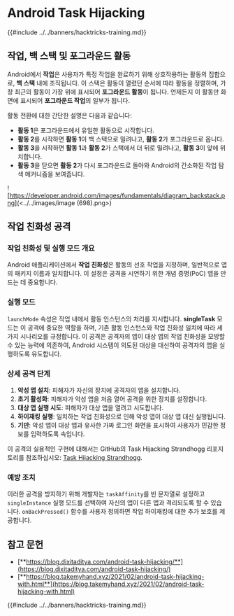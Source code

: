 # Android Task Hijacking

{{#include ../../banners/hacktricks-training.md}}

## 작업, 백 스택 및 포그라운드 활동

Android에서 **작업**은 사용자가 특정 작업을 완료하기 위해 상호작용하는 활동의 집합으로, **백 스택** 내에 조직됩니다. 이 스택은 활동이 열렸던 순서에 따라 활동을 정렬하며, 가장 최근의 활동이 가장 위에 표시되어 **포그라운드 활동**이 됩니다. 언제든지 이 활동만 화면에 표시되어 **포그라운드 작업**의 일부가 됩니다.

활동 전환에 대한 간단한 설명은 다음과 같습니다:

- **활동 1**은 포그라운드에서 유일한 활동으로 시작합니다.
- **활동 2**를 시작하면 **활동 1**이 백 스택으로 밀려나고, **활동 2**가 포그라운드로 옵니다.
- **활동 3**을 시작하면 **활동 1**과 **활동 2**가 스택에서 더 뒤로 밀려나고, **활동 3**이 앞에 위치합니다.
- **활동 3**을 닫으면 **활동 2**가 다시 포그라운드로 돌아와 Android의 간소화된 작업 탐색 메커니즘을 보여줍니다.

![https://developer.android.com/images/fundamentals/diagram_backstack.png](<../../images/image (698).png>)

## 작업 친화성 공격

### 작업 친화성 및 실행 모드 개요

Android 애플리케이션에서 **작업 친화성**은 활동의 선호 작업을 지정하며, 일반적으로 앱의 패키지 이름과 일치합니다. 이 설정은 공격을 시연하기 위한 개념 증명(PoC) 앱을 만드는 데 중요합니다.

### 실행 모드

`launchMode` 속성은 작업 내에서 활동 인스턴스의 처리를 지시합니다. **singleTask** 모드는 이 공격에 중요한 역할을 하며, 기존 활동 인스턴스와 작업 친화성 일치에 따라 세 가지 시나리오를 규정합니다. 이 공격은 공격자의 앱이 대상 앱의 작업 친화성을 모방할 수 있는 능력에 의존하여, Android 시스템이 의도된 대상을 대신하여 공격자의 앱을 실행하도록 유도합니다.

### 상세 공격 단계

1. **악성 앱 설치**: 피해자가 자신의 장치에 공격자의 앱을 설치합니다.
2. **초기 활성화**: 피해자가 악성 앱을 처음 열어 공격을 위한 장치를 설정합니다.
3. **대상 앱 실행 시도**: 피해자가 대상 앱을 열려고 시도합니다.
4. **하이재킹 실행**: 일치하는 작업 친화성으로 인해 악성 앱이 대상 앱 대신 실행됩니다.
5. **기만**: 악성 앱이 대상 앱과 유사한 가짜 로그인 화면을 표시하여 사용자가 민감한 정보를 입력하도록 속입니다.

이 공격의 실용적인 구현에 대해서는 GitHub의 Task Hijacking Strandhogg 리포지토리를 참조하십시오: [Task Hijacking Strandhogg](https://github.com/az0mb13/Task_Hijacking_Strandhogg).

### 예방 조치

이러한 공격을 방지하기 위해 개발자는 `taskAffinity`를 빈 문자열로 설정하고 `singleInstance` 실행 모드를 선택하여 자신의 앱이 다른 앱과 격리되도록 할 수 있습니다. `onBackPressed()` 함수를 사용자 정의하면 작업 하이재킹에 대한 추가 보호를 제공합니다.

## **참고 문헌**

- [**https://blog.dixitaditya.com/android-task-hijacking/**](https://blog.dixitaditya.com/android-task-hijacking/)
- [**https://blog.takemyhand.xyz/2021/02/android-task-hijacking-with.html**](https://blog.takemyhand.xyz/2021/02/android-task-hijacking-with.html)

{{#include ../../banners/hacktricks-training.md}}
